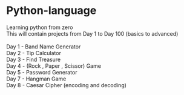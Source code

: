 # Python-language
Learning python from zero 
<br>
This will contain projects from Day 1 to Day 100 (basics to advanced)
<br>
<br>
Day 1 - Band Name Generator 
<br>
Day 2 - Tip Calculator 
<br>
Day 3 - Find Treasure 
<br>
Day 4 - (Rock , Paper , Scissor) Game
<br>
Day 5 - Password Generator
<br>
Day 7 - Hangman Game
<br>
Day 8 - Caesar Cipher (encoding and decoding)
